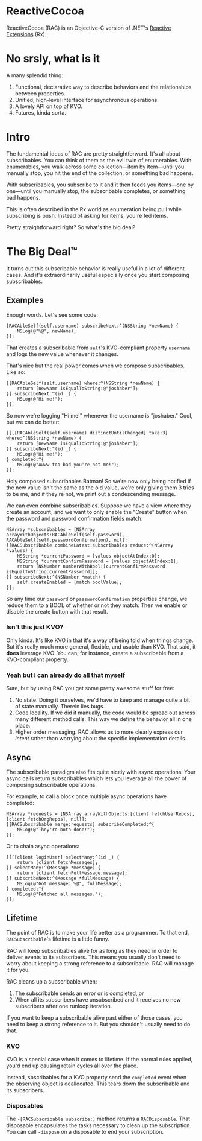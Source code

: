 # ReactiveCocoa
ReactiveCocoa (RAC) is an Objective-C version of .NET's [Reactive Extensions](http://msdn.microsoft.com/en-us/data/gg577609) (Rx).

# No srsly, what is it
A many splendid thing:

1. Functional, declarative way to describe behaviors and the relationships between properties.
1. Unified, high-level interface for asynchronous operations.
1. A lovely API on top of KVO.
1. Futures, kinda sorta.

# Intro
The fundamental ideas of RAC are pretty straightforward. It's all about subscribables. You can think of them as the evil twin of enumerables. With enumerables, you walk across some collection—item by item—until you manually stop, you hit the end of the collection, or something bad happens.

With subscribables, you subscribe to it and it then feeds you items—one by one—until you manually stop, the subscribable completes, or something bad happens.

This is often described in the Rx world as enumeration being pull while subscribing is push. Instead of asking for items, you're fed items.

Pretty straightforward right? So what's the big deal?

# The Big Deal™
It turns out this subscribable behavior is really useful in a lot of different cases. And it's extraordinarily useful especially once you start composing subscribables.

## Examples
Enough words. Let's see some code:

```obj-c
[RACAbleSelf(self.username) subscribeNext:^(NSString *newName) {
	NSLog(@"%@", newName);
}];
```

That creates a subscribable from `self`'s KVO-compliant property `username` and logs the new value whenever it changes.

That's nice but the real power comes when we compose subscribables. Like so:

```obj-c
[[RACAbleSelf(self.username) where:^(NSString *newName) {
	return [newName isEqualToString:@"joshaber"];
}] subscribeNext:^(id _) {
	NSLog(@"Hi me!");
}];
```

So now we're logging "Hi me!" whenever the username is "joshaber." Cool, but we can do better:

```obj-c
[[[[RACAbleSelf(self.username) distinctUntilChanged] take:3] where:^(NSString *newName) {
	return [newName isEqualToString:@"joshaber"];
}] subscribeNext:^(id _) {
	NSLog(@"Hi me!");
} completed:^{
	NSLog(@"Awww too bad you're not me!");
}];
```

Holy composed subscribables Batman! So we're now only being notified if the new value isn't the same as the old value, we're only giving them 3 tries to be me, and if they're not, we print out a condescending message.

We can even combine subscribables. Suppose we have a view where they create an account, and we want to only enable the "Create" button when the password and password confirmation fields match.

```obj-c
NSArray *subscribables = [NSArray arrayWithObjects:RACAbleSelf(self.password), RACAbleSelf(self.passwordConfirmation), nil];
[[RACSubscribable combineLatest:subscribables reduce:^(NSArray *values) {
	NSString *currentPassword = [values objectAtIndex:0];
	NSString *currentConfirmPassword = [values objectAtIndex:1];
	return [NSNumber numberWithBool:[currentConfirmPassword isEqualToString:currentPassword]];
}] subscribeNext:^(NSNumber *match) {
	self.createEnabled = [match boolValue];
}];
```

So any time our `password` or `passwordConfirmation` properties change, we reduce them to a BOOL of whether or not they match. Then we enable or disable the create button with that result.

### Isn't this just KVO?
Only kinda. It's like KVO in that it's a way of being told when things change. But it's really much more general, flexible, and usable than KVO. That said, it **does** leverage KVO. You can, for instance, create a subscribable from a KVO-compliant property.

### Yeah but I can already do all that myself
Sure, but by using RAC you get some pretty awesome stuff for free:

1. No state. Doing it ourselves, we'd have to keep and manage quite a bit of state manually. Therein lies bugs.
1. Code locality. If we did it manually, the code would be spread out across many different method calls. This way we define the behavior all in one place.
1. Higher order messaging. RAC allows us to more clearly express our _intent_ rather than worrying about the specific implementation details.

## Async
The subscribable paradigm also fits quite nicely with async operations. Your async calls return subscribables which lets you leverage all the power of composing subscribable operations.

For example, to call a block once multiple async operations have completed:

``` obj-c
NSArray *requests = [NSArray arrayWithObjects:[client fetchUserRepos], [client fetchOrgRepos], nil]];
[[RACSubscribable merge:requests] subscribeCompleted:^{
	NSLog(@"They're both done!");
}];
```

Or to chain async operations:

``` obj-c
[[[[client loginUser] selectMany:^(id _) {
	return [client fetchMessages];
}] selectMany:^(Message *message) {
	return [client fetchFullMessage:message];
}] subscribeNext:^(Message *fullMessage) {
	NSLog(@"Got message: %@", fullMessage);
} completed:^{
	NSLog(@"Fetched all messages.");
}];
```

## Lifetime
The point of RAC is to make your life better as a programmer. To that end, `RACSubscribable`'s lifetime is a little funny.

RAC will keep subscribables alive for as long as they need in order to deliver events to its subscribers. This means you usually don't need to worry about keeping a strong reference to a subscribable. RAC will manage it for you.

RAC cleans up a subscribable when:

1. The subscribable sends an error or is completed, or
1. When all its subscribers have unsubscribed and it receives no new subscribers after one runloop iteration.

If you want to keep a subscribable alive past either of those cases, you need to keep a strong reference to it. But you shouldn't usually need to do that.

### KVO
KVO is a special case when it comes to lifetime. If the normal rules applied, you'd end up causing retain cycles all over the place.

Instead, sbscribables for a KVO property send the `completed` event when the observing object is deallocated. This tears down the subscribable and its subscribers.

### Disposables
The `-[RACSubscribable subscribe:]` method returns a `RACDisposable`. That disposable encapsulates the tasks necessary to clean up the subscription. You can call `-dispose` on a disposable to end your subscription.